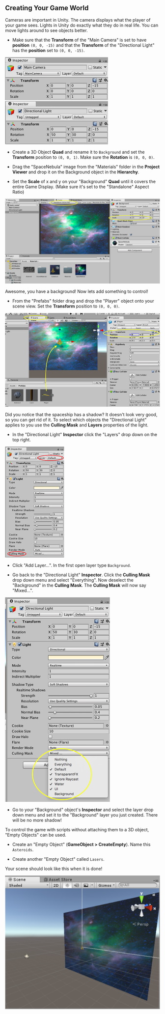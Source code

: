 ## Creating Your Game World

Cameras are important in Unity. The camera displays what the player of your game sees. Lights in Unity do exactly what they do in real life. You can move lights around to see objects better.

+ Make sure that the **Transform** of the "Main Camera" is set to have **position** `(0, 0, -15)` and that the **Transform** of the "Directional Light" has the **position** set to `(0, 0, -15)`.

![The position Transform for the Main Camera](images/step3_MainCameraPos.png)
![The position Transform for the Directional Light](images/step3_DirLightPos.png)

+ Create a 3D Object **Quad** and rename it to `Background` and set the **Transform** position to `(0, 0, 1)`. Make sure the **Rotation** is `(0, 0, 0)`.

+ Drag the "SpaceNebula" image from the "Materials" folder in the **Project Viewer** and drop it on the Background object in the **Hierarchy**. 

+ Set the **Scale** of x and y on your "Background" **Quad** until it covers the entire Game Display. (Make sure it's set to the "Standalone" Aspect Ratio)

![A space background scaled to fit the Game Display](images/step3_background.png)

Awesome, you have a background! Now lets add something to control!

+ From the "Prefabs" folder drag and drop the "Player" object onto your scene view. Set the **Transform** position to `(0, 0, 0)`.

![The Player object placed in the centre of the scene](images/step3_PlayerPos.png)

Did you notice that the spaceship has a shadow? It doesn't look very good, so you can get rid of it. To select which objects the "Directional Light" applies to you use the **Culling Mask** and **Layers** properties of the light.

+ In the "Directional Light" **Inspector** click the "Layers" drop down on the top right.

![](images/LightInspector.png)

+ Click "Add Layer...". In the first open layer type `Background`.

+ Go back to the "Directional Light" **Inspector**. Click the **Culling Mask** drop down menu and select "Everything". Now deselect the "Background" in the **Culling Mask**. The **Culling Mask** will now say "Mixed...".

![The culling mask settings](images/step3_cullingMask.png)

+ Go to your "Background" object's **Inspector** and select the layer drop down menu and set it to the "Background" layer you just created. There will be no more shadow!

To control the game with scripts without attaching them to a 3D object, "Empty Objects" can be used.

+ Create an "Empty Object" (**GameObject > CreateEmpty**). Name this `Asteroids`. 

+ Create another "Empty Object" called `Lasers`. 

Your scene should look like this when it is done!
    
![](images/SceneComplete.png)